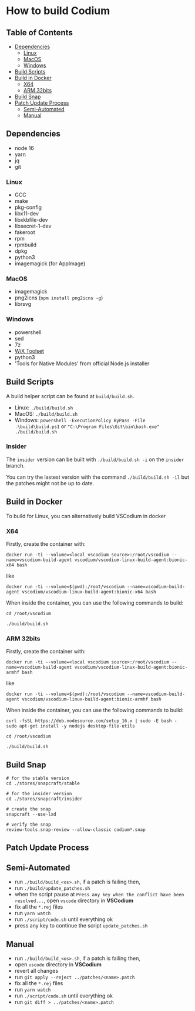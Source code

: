 # How to build Codium

## Table of Contents

- [Dependencies](#dependencies)
  - [Linux](#dependencies-linux)
  - [MacOS](#dependencies-macos)
  - [Windows](#dependencies-windows)
- [Build Scripts](#build-scripts)
- [Build in Docker](#build-docker)
  - [X64](#build-docker-x64)
  - [ARM 32bits](#build-docker-arm32)
- [Build Snap](#build-snap)
- [Patch Update Process](#patch-update-process)
  - [Semi-Automated](#patch-update-process-semiauto)
  - [Manual](#patch-update-process-manual)

## <a id="dependencies"></a>Dependencies

- node 16
- yarn
- jq
- git

### <a id="dependencies-linux"></a>Linux

- GCC
- make
- pkg-config
- libx11-dev
- libxkbfile-dev
- libsecret-1-dev
- fakeroot
- rpm
- rpmbuild
- dpkg
- python3
- imagemagick (for AppImage)

### <a id="dependencies-macos"></a>MacOS
- imagemagick
- png2icns (`npm install png2icns -g`)
- librsvg


### <a id="dependencies-windows"></a>Windows

- powershell
- sed
- 7z
- [WiX Toolset](http://wixtoolset.org/releases/)
- python3
- 'Tools for Native Modules' from official Node.js installer

## <a id="build-scripts"></a>Build Scripts

A build helper script can be found at `build/build.sh`.

- Linux: `./build/build.sh`
- MacOS: `./build/build.sh`
- Windows: `powershell -ExecutionPolicy ByPass -File .\build\build.ps1` or `"C:\Program Files\Git\bin\bash.exe" ./build/build.sh`

### Insider

The `insider` version can be built with `./build/build.sh -i` on the `insider` branch.

You can try the lastest version with the command `./build/build.sh -il` but the patches might not be up to date.

## <a id="build-docker"></a>Build in Docker

To build for Linux, you can alternatively build VSCodium in docker

### <a id="build-docker-x64"></a>X64

Firstly, create the container with:
```
docker run -ti --volume=<local vscodium source>:/root/vscodium --name=vscodium-build-agent vscodium/vscodium-linux-build-agent:bionic-x64 bash
```
like
```
docker run -ti --volume=$(pwd):/root/vscodium --name=vscodium-build-agent vscodium/vscodium-linux-build-agent:bionic-x64 bash
```

When inside the container, you can use the following commands to build:
```
cd /root/vscodium

./build/build.sh
```

### <a id="build-docker-arm32"></a>ARM 32bits

Firstly, create the container with:
```
docker run -ti --volume=<local vscodium source>:/root/vscodium --name=vscodium-build-agent vscodium/vscodium-linux-build-agent:bionic-armhf bash
```
like
```
docker run -ti --volume=$(pwd):/root/vscodium --name=vscodium-build-agent vscodium/vscodium-linux-build-agent:bionic-armhf bash
```

When inside the container, you can use the following commands to build:
```
curl -fsSL https://deb.nodesource.com/setup_16.x | sudo -E bash -
sudo apt-get install -y nodejs desktop-file-utils

cd /root/vscodium

./build/build.sh
```

## <a id="build-snap"></a>Build Snap

```
# for the stable version
cd ./stores/snapcraft/stable

# for the insider version
cd ./stores/snapcraft/insider

# create the snap
snapcraft --use-lxd

# verify the snap
review-tools.snap-review --allow-classic codium*.snap
```

## <a id="patch-update-process"></a>Patch Update Process

## <a id="patch-update-process-semiauto"></a>Semi-Automated

- run `./build/build_<os>.sh`, if a patch is failing then,
- run `./build/update_patches.sh`
- when the script pause at `Press any key when the conflict have been resolved...`, open `vscode` directory in **VSCodium**
- fix all the `*.rej` files
- run `yarn watch`
- run `./script/code.sh` until everything ok
- press any key to continue the script `update_patches.sh`

## <a id="patch-update-process-manual"></a>Manual

- run `./build/build_<os>.sh`, if a patch is failing then,
- open `vscode` directory in **VSCodium**
- revert all changes
- run `git apply --reject ../patches/<name>.patch`
- fix all the `*.rej` files
- run `yarn watch`
- run `./script/code.sh` until everything ok
- run `git diff > ../patches/<name>.patch`
